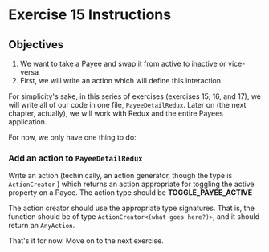 # Exercise 15 Instructions
## Objectives
1) We want to take a Payee and swap it from active to inactive or vice-versa  
2) First, we will write an action which will define this interaction  

For simplicity's sake, in this series of exercises (exercises 15, 16, and 17),
we will write all of our code in one file, `PayeeDetailRedux`. Later on (the next
chapter, actually), we will work with Redux and the entire Payees application.

For now, we only have one thing to do:

### Add an action to `PayeeDetailRedux`
Write an action (techinically, an action generator, though the type is `ActionCreator` ) 
which returns an action appropriate for toggling the active property on a Payee. 
The action type should be **TOGGLE_PAYEE_ACTIVE**

The action creator should use the appropriate type signatures. That is, the 
function should be of type `ActionCreator<(what goes here?)>`, and it should return 
an `AnyAction`.

That's it for now. Move on to the next exercise.